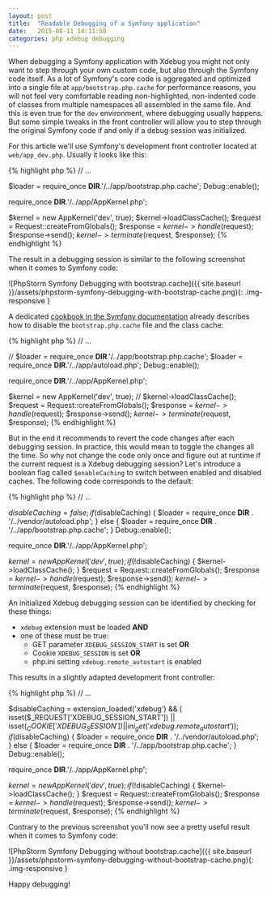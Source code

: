 ```yaml
---
layout: post
title:  "Readable Debugging of a Symfony application"
date:   2015-08-11 14:11:58
categories: php xdebug debugging
---
```


When debugging a Symfony application with Xdebug you might not only want to step through
your own custom code, but also through the Symfony code itself. As a lot of Symfony's core
code is aggregated and optimized into a single file at `app/bootstrap.php.cache` for performance
reasons, you will not feel very comfortable reading non-highlighted, non-indented code of
classes from multiple namespaces all assembled in the same file. And this is even true
for the `dev` environment, where debugging usually happens. But some simple tweaks in the
front controller will allow you to step through the original Symfony code if and only if
a debug session was initialized.

<!-- more -->

For this article we'll use Symfony's development front controller located at `web/app_dev.php`.
Usually it looks like this:

{% highlight php %}
// ...

$loader = require_once __DIR__.'/../app/bootstrap.php.cache';
Debug::enable();

require_once __DIR__.'/../app/AppKernel.php';

$kernel = new AppKernel('dev', true);
$kernel->loadClassCache();
$request = Request::createFromGlobals();
$response = $kernel->handle($request);
$response->send();
$kernel->terminate($request, $response);
{% endhighlight %}

The result in a debugging session is similar to the following screenshot when it comes to
Symfony code:

![PhpStorm Symfony Debugging with bootstrap.cache]({{ site.baseurl }}/assets/phpstorm-symfony-debugging-with-bootstrap-cache.png){: .img-responsive }

A dedicated [cookbook in the Symfony documentation](http://symfony.com/doc/current/cookbook/debugging.html)
already describes how to disable the `bootstrap.php.cache` file and the class cache:

{% highlight php %}
// ...

// $loader = require_once __DIR__.'/../app/bootstrap.php.cache';
$loader = require_once __DIR__.'/../app/autoload.php';
Debug::enable();

require_once __DIR__.'/../app/AppKernel.php';

$kernel = new AppKernel('dev', true);
// $kernel->loadClassCache();
$request = Request::createFromGlobals();
$response = $kernel->handle($request);
$response->send();
$kernel->terminate($request, $response);
{% endhighlight %}

But in the end it recommends to revert the code changes after each debugging session. In practice,
this would mean to toggle the changes all the time. So why not change the code only once and figure
out at runtime if the current request is a Xdebug debugging session? Let's introduce a boolean flag
called `$enableCaching` to switch between enabled and disabled caches. The following code corresponds
to the default:

{% highlight php %}
// ...

$disableCaching = false;
if ($disableCaching) {
    $loader = require_once __DIR__ . '/../vendor/autoload.php';
} else {
    $loader = require_once __DIR__ . '/../app/bootstrap.php.cache';
}
Debug::enable();

require_once __DIR__.'/../app/AppKernel.php';

$kernel = new AppKernel('dev', true);
if (!$disableCaching) {
    $kernel->loadClassCache();
}
$request = Request::createFromGlobals();
$response = $kernel->handle($request);
$response->send();
$kernel->terminate($request, $response);
{% endhighlight %}

An initialized Xdebug debugging session can be identified by checking for these things:

* `xdebug` extension must be loaded **AND**
*  one of these must be true:
   * GET parameter `XDEBUG_SESSION_START` is set **OR**
   * Cookie `XDEBUG_SESSION` is set **OR**
   * php.ini setting `xdebug.remote_autostart` is enabled

This results in a slightly adapted development front controller:

{% highlight php %}
// ...

$disableCaching = extension_loaded('xdebug') && (
        isset($_REQUEST['XDEBUG_SESSION_START']) ||
        isset($_COOKIE['XDEBUG_SESSION']) ||
        ini_get('xdebug.remote_autostart')
    );
if ($disableCaching) {
    $loader = require_once __DIR__ . '/../vendor/autoload.php';
} else {
    $loader = require_once __DIR__ . '/../app/bootstrap.php.cache';
}
Debug::enable();

require_once __DIR__.'/../app/AppKernel.php';

$kernel = new AppKernel('dev', true);
if (!$disableCaching) {
    $kernel->loadClassCache();
}
$request = Request::createFromGlobals();
$response = $kernel->handle($request);
$response->send();
$kernel->terminate($request, $response);
{% endhighlight %}

Contrary to the previous screenshot you'll now see a pretty useful result when it comes to
Symfony code:

![PhpStorm Symfony Debugging without bootstrap.cache]({{ site.baseurl }}/assets/phpstorm-symfony-debugging-without-bootstrap-cache.png){: .img-responsive }

Happy debugging!

<!--
If you want learn more about initializing Xdebug debugging session, check out my blog post
about [Connecting Xdebug to PhpStorm](http:// ...)
-->